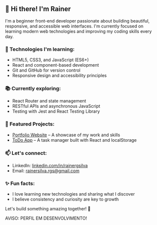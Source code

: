 ## 👋 Hi there! I'm Rainer

I'm a beginner front-end developer passionate about building beautiful, responsive, and accessible web interfaces. I'm currently focused on learning modern web technologies and improving my coding skills every day.

### 🚀 Technologies I'm learning:
- HTML5, CSS3, and JavaScript (ES6+)
- React and component-based development
- Git and GitHub for version control
- Responsive design and accessibility principles

### 📚 Currently exploring:
- React Router and state management
- RESTful APIs and asynchronous JavaScript
- Testing with Jest and React Testing Library

### 💼 Featured Projects:
- [Portfolio Website](https://your-portfolio-link.com) – A showcase of my work and skills
- [ToDo App](https://github.com/DevRainer/todo-app) – A task manager built with React and localStorage

### 📫 Let's connect:
- LinkedIn: [linkedin.com/in/rainergsilva](https://linkedin.com/in/rainergsilva)
- Email: rainersilva.rgs@gmail.com

### ✨ Fun facts:
- I love learning new technologies and sharing what I discover
- I believe consistency and curiosity are key to growth

Let's build something amazing together! 🚀


AVISO: PERFIL EM DESENVOLVIMENTO!
